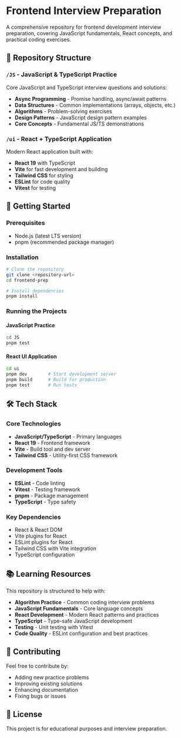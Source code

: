 # Frontend Interview Preparation

A comprehensive repository for frontend development interview preparation, covering JavaScript fundamentals, React concepts, and practical coding exercises.

## 📁 Repository Structure

### `/JS` - JavaScript & TypeScript Practice
Core JavaScript and TypeScript interview questions and solutions:
- **Async Programming** - Promise handling, async/await patterns
- **Data Structures** - Common implementations (arrays, objects, etc.)
- **Algorithms** - Problem-solving exercises
- **Design Patterns** - JavaScript design pattern examples
- **Core Concepts** - Fundamental JS/TS demonstrations

### `/ui` - React + TypeScript Application
Modern React application built with:
- **React 19** with TypeScript
- **Vite** for fast development and building
- **Tailwind CSS** for styling
- **ESLint** for code quality
- **Vitest** for testing

## 🚀 Getting Started

### Prerequisites
- Node.js (latest LTS version)
- pnpm (recommended package manager)

### Installation

```bash
# Clone the repository
git clone <repository-url>
cd frontend-prep

# Install dependencies
pnpm install
```

### Running the Projects

#### JavaScript Practice
```bash
cd JS
pnpm test
```

#### React UI Application
```bash
cd ui
pnpm dev        # Start development server
pnpm build      # Build for production
pnpm test       # Run tests
```

## 🛠️ Tech Stack

### Core Technologies
- **JavaScript/TypeScript** - Primary languages
- **React 19** - Frontend framework
- **Vite** - Build tool and dev server
- **Tailwind CSS** - Utility-first CSS framework

### Development Tools
- **ESLint** - Code linting
- **Vitest** - Testing framework
- **pnpm** - Package management
- **TypeScript** - Type safety

### Key Dependencies
- React & React DOM
- Vite plugins for React
- ESLint plugins for React
- Tailwind CSS with Vite integration
- TypeScript configuration

## 📚 Learning Resources

This repository is structured to help with:
- **Algorithm Practice** - Common coding interview problems
- **JavaScript Fundamentals** - Core language concepts
- **React Development** - Modern React patterns and practices
- **TypeScript** - Type-safe JavaScript development
- **Testing** - Unit testing with Vitest
- **Code Quality** - ESLint configuration and best practices

## 🤝 Contributing

Feel free to contribute by:
- Adding new practice problems
- Improving existing solutions
- Enhancing documentation
- Fixing bugs or issues

## 📄 License

This project is for educational purposes and interview preparation.